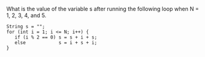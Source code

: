 What is the value of the variable s after running the following loop when N = 1, 2, 3, 4, and 5.
````
String s = "";
for (int i = 1; i <= N; i++) {
   if (i % 2 == 0) s = s + i + s;
   else            s = i + s + i;
}
````
